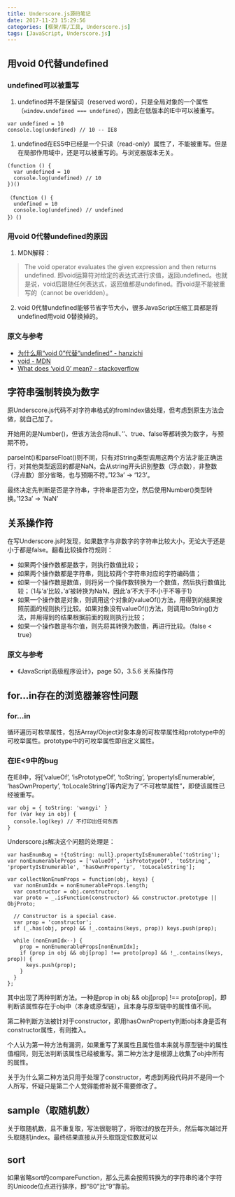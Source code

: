 ```yaml
---
title: Underscore.js源码笔记
date: 2017-11-23 15:29:56
categories: [框架/库/工具, Underscore.js]
tags: [JavaScript, Underscore.js]
---
```


## 用void 0代替undefined

### undefined可以被重写

1. undefined并不是保留词（reserved word），只是全局对象的一个属性（`window.undefined === undefined`），因此在低版本的IE中可以被重写。
    
```
var undefined = 10
console.log(undefined) // 10 -- IE8
```

1. undefined在ES5中已经是一个只读（read-only）属性了，不能被重写。但是在局部作用域中，还是可以被重写的。与浏览器版本无关。

```
(function () {
  var undefined = 10
  console.log(undefined) // 10
})()
```

```
（function () {
  undefined = 10
  console.log(undefined) // undefined
}）()
```

### 用void 0代替undefined的原因

1. MDN解释：
> The void operator evaluates the given expression and then returns undefined.
> 即void运算符对给定的表达式进行求值，返回undefined。也就是说，void后跟随任何表达式，返回值都是undefined。而void是不能被重写的（cannot be overidden）。

2. void 0代替undefined能够节省字节大小，很多JavaScript压缩工具都是将undefined用void 0替换掉的。

### 原文与参考

- [为什么用“void 0”代替“undefined” - hanzichi](https://github.com/hanzichi/underscore-analysis/issues/1)
- [void - MDN](https://developer.mozilla.org/en-US/docs/Web/JavaScript/Reference/Operators/void)
- [What does ‘void 0’ mean? - stackoverflow](https://stackoverflow.com/questions/7452341/what-does-void-0-mean)

## 字符串强制转换为数字

原Underscore.js代码不对字符串格式的fromIndex做处理，但考虑到原生方法会做，就自己加了。

开始用的是Number()，但该方法会将null、’’、true、false等都转换为数字，与预期不符。

parseInt()和parseFloat()则不同，只有对String类型调用这两个方法才能正确运行，对其他类型返回的都是NaN。会从string开头识别整数（浮点数），非整数（浮点数）部分省略，也与预期不符。’123a’ -> ‘123’。

最终决定先判断是否是字符串，字符串是否为空，然后使用Number()类型转换。’123a’ -> ‘NaN’

## 关系操作符

在写Underscore.js时发现，如果数字与非数字的字符串比较大小，无论大于还是小于都是false。翻看比较操作符规则：

- 如果两个操作数都是数字，则执行数值比较；
- 如果两个操作数都是字符串，则比较两个字符串对应的字符编码值；
- 如果一个操作数是数值，则将另一个操作数转换为一个数值，然后执行数值比较；（1与’a’比较，’a’被转换为NaN，因此’a’不大于不小于不等于1）
- 如果一个操作数是对象，则调用这个对象的valueOf()方法，用得到的结果按照前面的规则执行比较。如果对象没有valueOf()方法，则调用toString()方法，并用得到的结果根据前面的规则执行比较；
- 如果一个操作数是布尔值，则先将其转换为数值，再进行比较。（false < true）

### 原文与参考

- 《JavaScript高级程序设计》，page 50，3.5.6 关系操作符

## for…in存在的浏览器兼容性问题

### for…in

循环遍历可枚举属性，包括Array/Object对象本身的可枚举属性和prototype中的可枚举属性。prototype中的可枚举属性即自定义属性。

### 在IE<9中的bug

在IE8中，将[‘valueOf’, ‘isPrototypeOf’, ‘toString’, ‘propertyIsEnumerable’, ‘hasOwnProperty’, ‘toLocaleString’]等内定为了“不可枚举属性”，即使该属性已经被重写。

```
var obj = { toString: 'wangyi' }
for (var key in obj) {
  console.log(key) // 不打印出任何东西
}
```

Underscore.js解决这个问题的处理是：

```
var hasEnumBug = !{toString: null}.propertyIsEnumerable('toString');
var nonEnumerableProps = ['valueOf', 'isPrototypeOf', 'toString', 'propertyIsEnumerable', 'hasOwnProperty', 'toLocaleString'];

var collectNonEnumProps = function(obj, keys) {
  var nonEnumIdx = nonEnumerableProps.length;
  var constructor = obj.constructor;
  var proto = _.isFunction(constructor) && constructor.prototype || ObjProto;

  // Constructor is a special case.
  var prop = 'constructor';
  if (_.has(obj, prop) && !_.contains(keys, prop)) keys.push(prop);

  while (nonEnumIdx--) {
    prop = nonEnumerableProps[nonEnumIdx];
    if (prop in obj && obj[prop] !== proto[prop] && !_.contains(keys, prop)) {
      keys.push(prop);
    }
  }
};
```

其中出现了两种判断方法。一种是prop in obj && obj[prop] !== proto[prop]，即判断该属性存在于obj中（本身或原型链），且本身与原型链中的属性值不同。

第二种判断方法被针对于constructor，即用hasOwnProperty判断obj本身是否有constructor属性，有则推入。

个人认为第一种方法有漏洞，如果重写了某属性且属性值本来就与原型链中的属性值相同，则无法判断该属性已经被重写。第二种方法才是根源上收集了obj中所有的属性。

关于为什么第二种方法只用于处理了constructor，考虑到两段代码并不是同一个人所写，怀疑只是第二个人觉得能修补就不需要修改了。

## sample（取随机数）

关于取随机数，且不重复取，写法很聪明了，将取过的放在开头，然后每次越过开头取随机index。最终结果直接从开头取既定位数就可以

## sort

如果省略sort的compareFunction，那么元素会按照转换为的字符串的诸个字符的Unicode位点进行排序，即“80”比“9”靠前。
